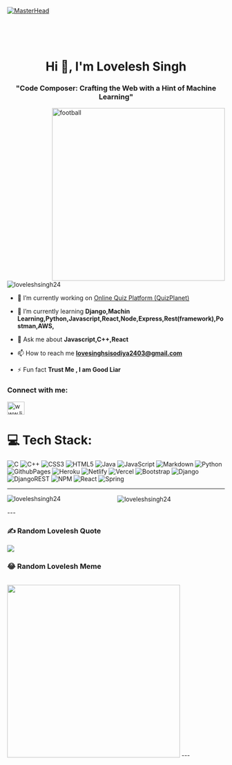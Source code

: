 [![MasterHead](https://1.bp.blogspot.com/-7A4WynwLsMw/XbBpCXG8fHI/AAAAAAAAMt4/uOa1bpLskYgrwGbllhSu2SDj_Mig8SXJQCLcBGAsYHQ/s1600/2000_600px.gif)](https://rishavchanda.io)
<div align="center">


  <br/><br/><br/>
</div>
<h1 align="center">Hi 👋, I'm Lovelesh Singh</h1>
<h3 align="center">"Code Composer: Crafting the Web with a Hint of Machine Learning"</h3>
<img align="right" alt="football" width="400" src="https://media4.giphy.com/media/v1.Y2lkPTc5MGI3NjExZHUyNTM3eXk2OGVvMTFpYjJ0M2o4ZnU1YmNsdnU2cjN3eGpsamE4aSZlcD12MV9pbnRlcm5hbF9naWZfYnlfaWQmY3Q9Zw/USV0ym3bVWQJJmNu3N/giphy.gif">

<p align="left"> <img src="https://komarev.com/ghpvc/?username=loveleshsingh24&label=Profile%20views&color=0e75b6&style=flat" alt="loveleshsingh24" /> </p>

- 🔭 I’m currently working on [Online Quiz Platform (QuizPlanet)](https://github.com/LoveleshSingh24/myenv.git)

- 🌱 I’m currently learning **Django,Machin Learning,Python,Javascript,React,Node,Express,Rest(framework),Postman,AWS,**

- 💬 Ask me about **Javascript,C++,React**

- 📫 How to reach me **lovesinghsisodiya2403@gmail.com**

- ⚡ Fun fact **Trust Me , I am Good Liar**

<h3 align="left">Connect with me:</h3>
<p align="left">
<a href="https://linkedin.com/in/www.linkedin.com/in/lovelesh-singh-sisodiya-50810b22a" target="blank"><img align="center" src="https://raw.githubusercontent.com/rahuldkjain/github-profile-readme-generator/master/src/images/icons/Social/linked-in-alt.svg" alt="www.linkedin.com/in/lovelesh-singh-sisodiya-50810b22a" height="30" width="40" /></a>
</p>


# 💻 Tech Stack:
![C](https://img.shields.io/badge/c-%2300599C.svg?style=for-the-badge&logo=c&logoColor=white) ![C++](https://img.shields.io/badge/c++-%2300599C.svg?style=for-the-badge&logo=c%2B%2B&logoColor=white) ![CSS3](https://img.shields.io/badge/css3-%231572B6.svg?style=for-the-badge&logo=css3&logoColor=white) ![HTML5](https://img.shields.io/badge/html5-%23E34F26.svg?style=for-the-badge&logo=html5&logoColor=white) ![Java](https://img.shields.io/badge/java-%23ED8B00.svg?style=for-the-badge&logo=openjdk&logoColor=white) ![JavaScript](https://img.shields.io/badge/javascript-%23323330.svg?style=for-the-badge&logo=javascript&logoColor=%23F7DF1E) ![Markdown](https://img.shields.io/badge/markdown-%23000000.svg?style=for-the-badge&logo=markdown&logoColor=white) ![Python](https://img.shields.io/badge/python-3670A0?style=for-the-badge&logo=python&logoColor=ffdd54) ![GithubPages](https://img.shields.io/badge/github%20pages-121013?style=for-the-badge&logo=github&logoColor=white) ![Heroku](https://img.shields.io/badge/heroku-%23430098.svg?style=for-the-badge&logo=heroku&logoColor=white) ![Netlify](https://img.shields.io/badge/netlify-%23000000.svg?style=for-the-badge&logo=netlify&logoColor=#00C7B7) ![Vercel](https://img.shields.io/badge/vercel-%23000000.svg?style=for-the-badge&logo=vercel&logoColor=white) ![Bootstrap](https://img.shields.io/badge/bootstrap-%238511FA.svg?style=for-the-badge&logo=bootstrap&logoColor=white) ![Django](https://img.shields.io/badge/django-%23092E20.svg?style=for-the-badge&logo=django&logoColor=white) ![DjangoREST](https://img.shields.io/badge/DJANGO-REST-ff1709?style=for-the-badge&logo=django&logoColor=white&color=ff1709&labelColor=gray) ![NPM](https://img.shields.io/badge/NPM-%23CB3837.svg?style=for-the-badge&logo=npm&logoColor=white) ![React](https://img.shields.io/badge/react-%2320232a.svg?style=for-the-badge&logo=react&logoColor=%2361DAFB) ![Spring](https://img.shields.io/badge/spring-%236DB33F.svg?style=for-the-badge&logo=spring&logoColor=white) 

---
<div align="center">

<p><img align="left" src="https://github-readme-stats.vercel.app/api/top-langs?username=loveleshsingh24&show_icons=true&locale=en&layout=compact" alt="loveleshsingh24" /></p>

<p>&nbsp;<img align="center" src="https://github-readme-stats.vercel.app/api?username=loveleshsingh24&show_icons=true&locale=en" alt="loveleshsingh24" /></p>
</div>
---

### ✍️ Random Lovelesh Quote
![](https://quotes-github-readme.vercel.app/api?type=horizontal&theme=radical)
### 😂 Random Lovelesh Meme 
<br>
<img src='https://randommeme-five.vercel.app' style="height: 400px;"/>
---

